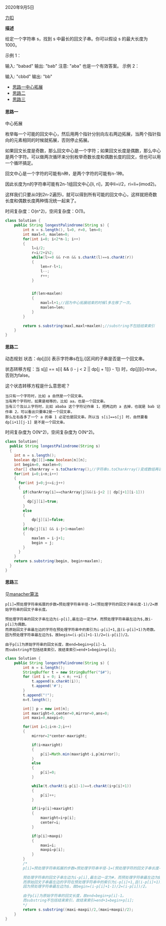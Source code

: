 2020年9月5日

[力扣](https://leetcode-cn.com/problems/longest-palindromic-substring/)

**描述**

给定一个字符串 s，找到 s 中最长的回文子串。你可以假设 s 的最大长度为 1000。

示例 1：

输入: "babad"
输出: "bab"
注意: "aba" 也是一个有效答案。
示例 2：

输入: "cbbd"
输出: "bb"

* [思路一中心拓展](#思路一中心拓展)
* [思路二](#思路二)
* [思路三](#思路三)

#### 思路一

中心拓展

枚举每一个可能的回文中心，然后用两个指针分别向左右两边拓展，当两个指针指向的元素相同的时候就拓展，否则停止拓展。

如果回文长度是奇数，那么回文中心是一个字符；如果回文长度是偶数，那么中心是两个字符。可以做两次循环来分别枚举奇数长度和偶数长度的回文，但也可以用一个循环搞定。

回文中心是一个字符的可能有n种，是两个字符的可能有n-1种。

因此长度为n的字符串可能有2n-1组回文中心[li, ri]，其中li=i/2，ri=li+(imod2)。

这样我们只要从0到2n-2遍历i，就可以得到所有可能的回文中心，这样就把奇数长度和偶数长度两种情况统一起来了。

时间复杂度：O(n^2)，空间复杂度：O(1)。

```java
class Solution {
    public String longestPalindrome(String s) {
        int n = s.length(), l=0, r=0, len=0;
        int maxl=0, maxlen=0;
        for(int i=0; i<2*n-1; i++)
        {
            l=i/2;
            r=i/2+i%2;
            while(l>=0 && r<n && s.charAt(l)==s.charAt(r))
            {
                len=r-l+1;
                l--;
                r++;
            }


            if(len>maxlen)
            {
                maxl=l+1;//因为中心拓展结束的时候l多左移了一次。
                maxlen=len;
            }
        }
        
        return s.substring(maxl,maxl+maxlen);//substring不包括结束索引
    }
}
```

#### 思路二

动态规划
状态：dp[j][i] 表示字符串s在[j,i]区间的子串是否是一个回文串。

状态转移方程：当 s[j] == s[i] && (i - j < 2 || dp[j + 1][i - 1]) 时，dp[j][i]=true，否则为false。

这个状态转移方程是什么意思呢？
```
当只有一个字符时，比如 a 自然是一个回文串。
当有两个字符时，如果是相等的，比如 aa，也是一个回文串。
当有三个及以上字符时，比如 ababa 这个字符记作串 1，把两边的 a 去掉，也就是 bab 记作串 2，可以看出只要串2是一个回文串，
那么左右各多了一个 a 的串 1 必定也是回文串。所以当 s[i]==s[j] 时，自然要看 dp[i+1][j-1] 是不是一个回文串。
```

时间复杂度为 O(N^2)，空间复杂度为 O(N^2)。

```java
class Solution{
  public String longestPalindrome(String s)
  {
    int n = s.length();
    boolean dp[][]=new boolean[n][n];
    int begin=0, maxlen=0;
    char[] charArray = s.toCharArray();//字符串s.toCharArray()变成数组再访问值，比用s.charAt(i)访问值快
    for(int i=0;i<n;i++)
    {
      for(int j=0;j<=i;j++)
      {
        if(charArray[i]==charArray[j]&&(i-j<2 || dp[j+1][i-1]))
        {
          dp[j][i]=true;
        }
        else
        {
            dp[j][i]=false;
        }
        if(dp[j][i] && i-j+1>maxlen)
        {
            maxlen = i-j+1;
            begin = j;
        }
      }
    }
    return s.substring(begin, begin+maxlen);
  }
}
```
#### 思路三

见[manacher算法](https://github.com/GrowTowardsSunlight/For-the-interview/blob/master/algorithm/%E5%9B%9E%E6%96%87%E5%AD%90%E4%B8%B2.md#%E6%80%9D%E8%B7%AF%E4%B8%89)
```
p[i]=预处理字符串拓展的步数=预处理字符串半径-1=(预处理字符的回文子串长度-1)/2=原始字符串的回文子串长度。
       
预处理字符串的回文子串左边为i-p[i],最左边一定为#，而预处理字符串最左边为$,故i-p[i]为偶数。
而原始回文子串最左边的字符在预处理字符串中的索引为i-p[i]+1,且(i-p[i]+1)为奇数。
因为预处理字符串最左边为$，故begin=(i-p[i]+1-1)/2=(i-p[i])/2。
        
由于p[i]为原始字符串的回文长度，故end=begin+p[i]-1。
而substring不包括结束索引，故结束索引=end+1=begin+p[i];
```
```java
class Solution {
    public String longestPalindrome(String s) {
        int n = s.length();
        StringBuffer t = new StringBuffer("$#");
        for (int i = 0; i < n; ++i) {
            t.append(s.charAt(i));
            t.append('#');
        }
        t.append("!");
        n=t.length();

        int[] p = new int[n];
        int maxright=0,center=0,mirror=0,ans=0;
        int maxi=0,maxpi=0;

        for(int i=1;i<n-2;i++)
        {
            mirror=2*center-maxright;

            if(i<maxright)
            {
                p[i]=Math.min(maxright-i,p[mirror]);
            }
            else
            {
                p[i]=0;
            }

            while(t.charAt(i-p[i]-1)==t.charAt(i+p[i]+1))
            {
                p[i]++;
            }

            if(i+p[i]>maxright)
            {
                maxright=i+p[i];
                center=i;
            }

            if(p[i]>maxpi)
            {
                maxi=i;
                maxpi=p[i];
            }
        }
        /*
        p[i]=预处理字符串拓展的步数=预处理字符串半径-1=(预处理字符的回文子串长度-1)/2=原始字符串的回文子串长度。
       
        预处理字符串的回文子串左边为i-p[i],最左边一定为#，而预处理字符串最左边为$,故i-p[i]为偶数。
        而原始回文子串最左边的字符在预处理字符串中的索引为i-p[i]+1,且(i-p[i]+1)为奇数。
        因为预处理字符串最左边为$，故begin=(i-p[i]+1-1)/2=(i-p[i])/2。
        
        由于p[i]为原始字符串的回文长度，故end=begin+p[i]-1。
        而substring不包括结束索引，故结束索引=end+1=begin+p[i];
        */
        return s.substring((maxi-maxpi)/2,(maxi+maxpi)/2);
    }
}
```

